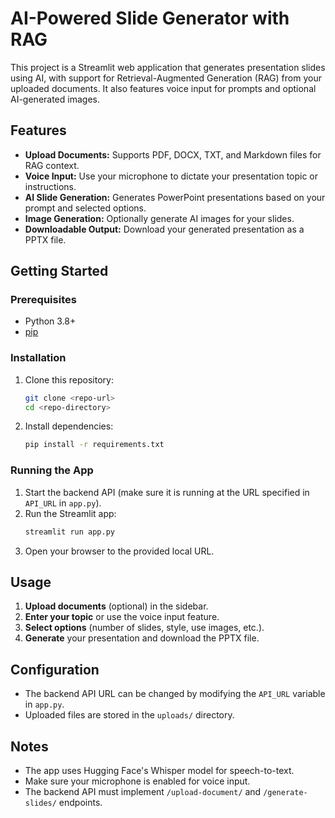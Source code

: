 # AI-Powered Slide Generator with RAG

This project is a Streamlit web application that generates presentation slides using AI, with support for Retrieval-Augmented Generation (RAG) from your uploaded documents. It also features voice input for prompts and optional AI-generated images.

## Features

- **Upload Documents:** Supports PDF, DOCX, TXT, and Markdown files for RAG context.
- **Voice Input:** Use your microphone to dictate your presentation topic or instructions.
- **AI Slide Generation:** Generates PowerPoint presentations based on your prompt and selected options.
- **Image Generation:** Optionally generate AI images for your slides.
- **Downloadable Output:** Download your generated presentation as a PPTX file.

## Getting Started

### Prerequisites
- Python 3.8+
- [pip](https://pip.pypa.io/en/stable/)

### Installation
1. Clone this repository:
   ```bash
   git clone <repo-url>
   cd <repo-directory>
   ```
2. Install dependencies:
   ```bash
   pip install -r requirements.txt
   ```

### Running the App
1. Start the backend API (make sure it is running at the URL specified in `API_URL` in `app.py`).
2. Run the Streamlit app:
   ```bash
   streamlit run app.py
   ```
3. Open your browser to the provided local URL.

## Usage
1. **Upload documents** (optional) in the sidebar.
2. **Enter your topic** or use the voice input feature.
3. **Select options** (number of slides, style, use images, etc.).
4. **Generate** your presentation and download the PPTX file.

## Configuration
- The backend API URL can be changed by modifying the `API_URL` variable in `app.py`.
- Uploaded files are stored in the `uploads/` directory.

## Notes
- The app uses Hugging Face's Whisper model for speech-to-text.
- Make sure your microphone is enabled for voice input.
- The backend API must implement `/upload-document/` and `/generate-slides/` endpoints.
